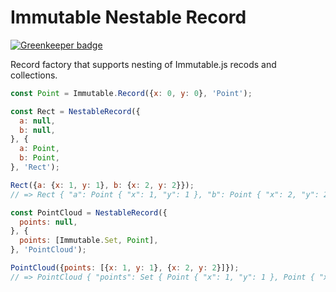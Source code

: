 Immutable Nestable Record
=========================

[![Greenkeeper badge](https://badges.greenkeeper.io/qwtel/immutable-nestable-record.svg)](https://greenkeeper.io/)

Record factory that supports nesting of Immutable.js recods and collections.

```js
const Point = Immutable.Record({x: 0, y: 0}, 'Point');

const Rect = NestableRecord({
  a: null,
  b: null,
}, {
  a: Point,
  b: Point,
}, 'Rect');

Rect({a: {x: 1, y: 1}, b: {x: 2, y: 2}});
// => Rect { "a": Point { "x": 1, "y": 1 }, "b": Point { "x": 2, "y": 2 } }

const PointCloud = NestableRecord({
  points: null,
}, {
  points: [Immutable.Set, Point],
}, 'PointCloud');

PointCloud({points: [{x: 1, y: 1}, {x: 2, y: 2}]});
// => PointCloud { "points": Set { Point { "x": 1, "y": 1 }, Point { "x": 2, "y": 2 } } }
```
